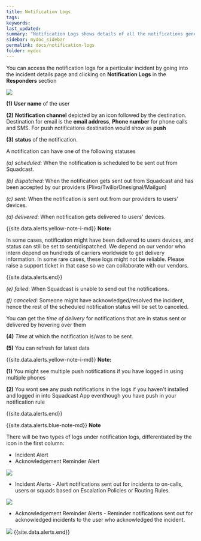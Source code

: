 ```yaml
---
title: Notification Logs
tags:
keywords:
last_updated:
summary: "Notification Logs shows details of all the notifications generated for an Incident"
sidebar: mydoc_sidebar
permalink: docs/notification-logs
folder: mydoc
---
```


You can access the notification logs for a perticular incident by going into the incident details
page and clicking on **Notification Logs** in the **Responders** section

![](images/notification_logs_1.png)

**(1)** **User name** of the user

**(2)** **Notification channel** depicted by an icon followed by the destination. Destination for email is the **email address**, **Phone number** for phone calls and SMS. For push notifications destination would show as **push**

**(3)** **status** of the notification.

A notification can have one of the following statuses

_(a)_ _scheduled_: When the notification is scheduled to be sent out from Squadcast.

_(b)_ _dispatched_: When the notification gets sent out from Squadcast and has been accepted by our providers (Plivo/Twilio/Onesignal/Mailgun)

_(c)_ _sent_: When the notification is sent out from our providers to users’ devices.

_(d)_ _delivered_: When notification gets delivered to users' devices.

{{site.data.alerts.yellow-note-i-md}}
**Note:**

In some cases, notification might have been delivered to users devices, and status can still be set to sent/dispatched. We depend on our vendor who intern depend on hundreds of carriers worldwide to get delivery information. In some rare cases, these logs might not be reliable. Please raise a support ticket in that case so we can collaborate with our vendors.

{{site.data.alerts.end}}

_(e)_ _failed_: When Squadcast is unable to send out the notifications.

_(f)_ _canceled_: Someone might have acknowledged/resolved the incident, hence the rest of the scheduled notification status will be set to canceled.

You can get the _time of delivery_ for notifications that are in status sent or delivered by hovering over them

**(4)** _Time_ at which the notification is/was to be sent.

**(5)** You can refresh for latest data

{{site.data.alerts.yellow-note-i-md}}
**Note:**

**(1)** You might see multiple push notifications if you have logged in using multiple phones

**(2)** You wont see any push notifications in the logs if you haven't installed and logged in into Squadcast App eventhough you have push in your notification rule

{{site.data.alerts.end}}

{{site.data.alerts.blue-note-md}}
**Note**

There will be two types of logs under notification logs, differentiated by the icon in the first column:

- Incident Alert
- Acknowledgement Reminder Alert

![](images/Notification_logs.png)


- Incident Alerts - Alert notifications sent out for incidents to on-calls, users or squads based on Escalation Policies or Routing Rules.

![](images/Incident_alerts.png)

- Acknowledgement Reminder Alerts - Reminder notifications sent out for acknowledged incidents to the user who acknowledged the incident.

![](images/Ack_reminder_alerts.png)
{{site.data.alerts.end}}